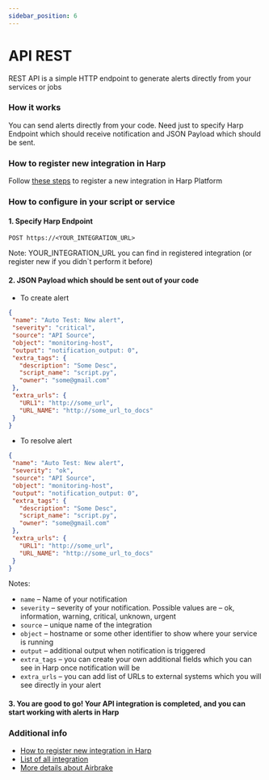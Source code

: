 ```yaml
---
sidebar_position: 6
---
```


# API REST

REST API is a simple HTTP endpoint to generate alerts directly from your services or jobs

### How it works

You can send alerts directly from your code. Need just to specify Harp Endpoint which should receive notification and JSON Payload which should be sent.

### How to register new integration in Harp

Follow [these steps](../integration.md) to register a new integration in Harp Platform

### How to configure in your script or service

#### 1. Specify Harp Endpoint

```
POST https://<YOUR_INTEGRATION_URL>
```

Note: YOUR_INTEGRATION_URL you can find in registered integration (or register new if you didn`t perform it before)

#### 2. JSON Payload which should be sent out of your code

- To create alert

```json
{
 "name": "Auto Test: New alert",
 "severity": "critical",
 "source": "API Source",
 "object": "monitoring-host",
 "output": "notification_output: 0",
 "extra_tags": {
   "description": "Some Desc",
   "script_name": "script.py",
   "owner": "some@gmail.com"
 },
 "extra_urls": {
   "URL1": "http://some_url",
   "URL_NAME": "http://some_url_to_docs"
 }
}
```

- To resolve alert

```json
{
 "name": "Auto Test: New alert",
 "severity": "ok",
 "source": "API Source",
 "object": "monitoring-host",
 "output": "notification_output: 0",
 "extra_tags": {
   "description": "Some Desc",
   "script_name": "script.py",
   "owner": "some@gmail.com"
 },
 "extra_urls": {
   "URL1": "http://some_url",
   "URL_NAME": "http://some_url_to_docs"
 }
}
```

Notes:
- `name` – Name of your notification
- `severity` – severity of your notification. Possible values are – ok, information, warning, critical, unknown, urgent
- `source` – unique name of the integration
- `object` – hostname or some other identifier to show where your service is running
- `output` – additional output when notification is triggered
- `extra_tags` – you can create your own additional fields which you can see in Harp once notification will be
- `extra_urls` – you can add list of URLs to external systems which you will see directly in your alert

#### 3. You are good to go! Your API integration is completed, and you can start working with alerts in Harp

### Additional info
- [How to register new integration in Harp](../integration.md)
- [List of all integration](../category/incoming-integrations)
- [More details about Airbrake](https://www.airbrake.io/)



